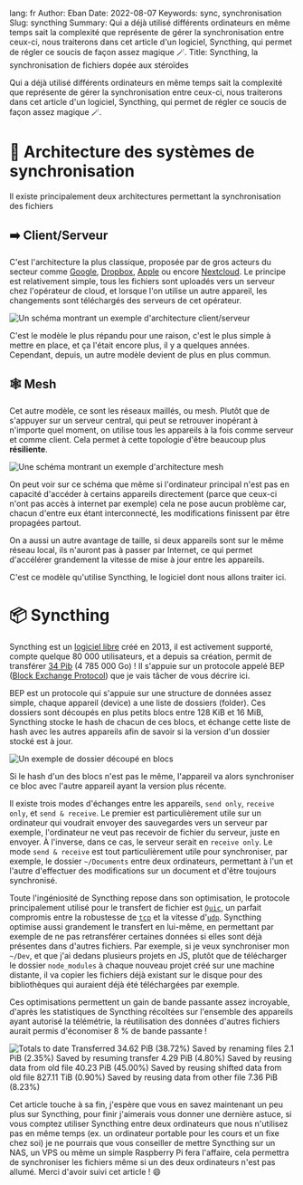 lang: fr
Author: Eban
Date: 2022-08-07
Keywords: sync, synchronisation
Slug: syncthing
Summary: Qui a déjà utilisé différents ordinateurs en même temps sait la complexité que représente de gérer la synchronisation entre ceux-ci, nous traiterons dans cet article d'un logiciel, Syncthing, qui permet de régler ce soucis de façon assez magique 🪄.
Title: Syncthing, la synchronisation de fichiers dopée aux stéroïdes

Qui a déjà utilisé différents ordinateurs en même temps sait la complexité que représente de gérer la synchronisation entre ceux-ci, nous traiterons dans cet article d'un logiciel, Syncthing, qui permet de régler ce soucis de façon assez magique 🪄.

# 🧱 Architecture des systèmes de synchronisation

Il existe principalement deux architectures permettant la synchronisation des fichiers

## ➡️ Client/Serveur

C'est l'architecture la plus classique, proposée par de gros acteurs du secteur comme [Google](https://www.google.com/intl/fr/drive/), [Dropbox](https://www.dropbox.com/fr/), [Apple](https://icloud.com) ou encore [Nextcloud](https://nextcloud.com). Le principe est relativement simple, tous les fichiers sont uploadés vers un serveur chez l'opérateur de cloud, et lorsque l'on utilise un autre appareil, les changements sont téléchargés des serveurs de cet opérateur.

![Un schéma montrant un exemple d'architecture client/serveur](/static/img/syncthing/client-server.webp)

C'est le modèle le plus répandu pour une raison, c'est le plus simple à mettre en place, et ça l'était encore plus, il y a quelques années. Cependant, depuis, un autre modèle devient de plus en plus commun.

## 🕸️ Mesh

Cet autre modèle, ce sont les réseaux maillés, ou mesh. Plutôt que de s'appuyer sur un serveur central, qui peut se retrouver inopérant à n'importe quel moment, on utilise tous les appareils à la fois comme serveur et comme client. Cela permet à cette topologie d'être beaucoup plus **résiliente**.

![Une schéma montrant un exemple d'architecture mesh](/static/img/syncthing/mesh.webp)

On peut voir sur ce schéma que même si l'ordinateur principal n'est pas en capacité d'accéder à certains appareils directement (parce que ceux-ci n'ont pas accès à internet par exemple) cela ne pose aucun problème car, chacun d'entre eux étant interconnecté, les modifications finissent par être propagées partout.

On a aussi un autre avantage de taille, si deux appareils sont sur le même réseau local, ils n'auront pas à passer par Internet, ce qui permet d'accélérer grandement la vitesse de mise à jour entre les appareils.

C'est ce modèle qu'utilise Syncthing, le logiciel dont nous allons traiter ici.

# 📦 Syncthing

Syncthing est un [logiciel libre](https://github.com/syncthing/syncthing) créé en 2013, il est activement supporté, compte quelque 80 000 utilisateurs, et a depuis sa création, permit de transférer [34 Pib](https://data.syncthing.net/) (4 785 000 Go) ! Il s'appuie sur un protocole appelé BEP ([Block Exchange Protocol](https://docs.syncthing.net/specs/bep-v1.html)) que je vais tâcher de vous décrire ici.

BEP est un protocole qui s'appuie sur une 
structure de données assez simple, chaque appareil (device) a une liste de dossiers (folder). Ces dossiers sont découpés en plus petits blocs entre 128 KiB et 16 MiB, Syncthing stocke le hash de chacun de ces blocs, et échange cette liste de hash avec les autres appareils afin de savoir si la version d'un dossier stocké est à jour.

![Un exemple de dossier découpé en blocs](/static/img/syncthing/folder.webp)

Si le hash d'un des blocs n'est pas le même, l'appareil va alors synchroniser ce bloc avec l'autre appareil ayant la version plus récente.

Il existe trois modes d'échanges entre les appareils, `send only`, `receive only`, et `send & receive`.  Le premier est particulièrement utile sur un ordinateur qui voudrait envoyer des sauvegardes vers un serveur par exemple, l'ordinateur ne veut pas recevoir de fichier du serveur, juste en envoyer. À l'inverse, dans ce cas, le serveur serait en `receive only`. Le mode `send & receive` est tout particulièrement utile pour synchroniser, par exemple, le dossier `~/Documents` entre deux ordinateurs, permettant à l'un et l'autre d'effectuer des modifications sur un document et d'être toujours synchronisé.

Toute l'ingéniosité de Syncthing repose dans son optimisation, le protocole principalement utilisé pour le transfert de fichier est [`Quic`](https://blog.ilearned.eu/http3.html), un parfait compromis entre la robustesse de [`tcp`](https://blog.ilearned.eu/tcp.html) et la vitesse d'[`udp`](https://blog.ilearned.eu/udp.html). Syncthing optimise aussi grandement le transfert en lui-même, en permettant par exemple de ne pas retransférer certaines données si elles sont déjà présentes dans d'autres fichiers. Par exemple, si je veux synchroniser mon `~/Dev`, et que j'ai dedans plusieurs projets en JS, plutôt que de télécharger le dossier `node_modules` à chaque nouveau projet créé sur une machine distante, il va copier les fichiers déjà existant sur le disque pour des bibliothèques qui auraient déjà été téléchargées par exemple.

Ces optimisations permettent un gain de bande passante assez incroyable, d'après les statistiques de Syncthing récoltées sur l'ensemble des appareils ayant autorisé la télémétrie, la réutilisation des données d'autres fichiers aurait permis d'économiser 8 % de bande passante !

![Totals to date Transferred	34.62 PiB (38.72%) Saved by renaming files	2.1 PiB (2.35%) Saved by resuming transfer	4.29 PiB (4.80%) Saved by reusing data from old file	40.23 PiB (45.00%) Saved by reusing shifted data from old file	827.11 TiB (0.90%) Saved by reusing data from other file    7.36 PiB (8.23%)](/static/img/syncthing/stats.webp)

Cet article touche à sa fin, j'espère que vous en savez maintenant un peu plus sur Syncthing, pour finir j'aimerais vous donner une dernière astuce, si vous comptez utiliser Syncthing entre deux ordinateurs que nous n'utilisez pas en même temps (ex. un ordinateur portable pour les cours et un fixe chez soi) je ne pourrais que vous conseiller de mettre Syncthing sur un NAS, un VPS ou même un simple Raspberry Pi fera l'affaire, cela permettra de synchroniser les fichiers même si un des deux ordinateurs n'est pas allumé. Merci d'avoir suivi cet article ! 😄

